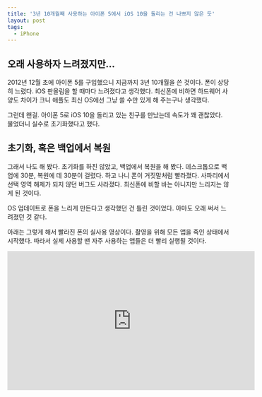```yaml
---
title: '3년 10개월째 사용하는 아이폰 5에서 iOS 10을 돌리는 건 나쁘지 않은 듯'
layout: post
tags:
  - iPhone
---
```


## 오래 사용하자 느려졌지만...

2012년 12월 초에 아이폰 5를 구입했으니 지금까지 3년 10개월을 쓴 것이다. 폰이 상당히 느렸다. iOS 판올림을 할 때마다 느려졌다고 생각했다.
최신폰에 비하면 하드웨어 사양도 차이가 크니 애플도 최신 OS에선 그냥 쓸 수만 있게 해 주는구나 생각했다.

그런데 왠걸. 아이폰 5로 iOS 10을 돌리고 있는 친구를 만났는데 속도가 꽤 괜찮았다. 물었더니 실수로 초기화했다고 했다.

## 초기화, 혹은 백업에서 복원

그래서 나도 해 봤다. 초기화를 하진 않았고, 백업에서 복원을 해 봤다. 데스크톱으로 백업에 30분, 복원에 데 30분이 걸렸다. 하고 나니 폰이 거짓말처럼 빨라졌다. 사파리에서 선택 영역 해제가 되지 않던 버그도 사라졌다. 최신폰에 비할 바는 아니지만 느리지는 않게 된 것이다.

OS 업데이트로 폰을 느리게 만든다고 생각했던 건 틀린 것이었다. 아마도 오래 써서 느려졌던 것 같다.

아래는 그렇게 해서 빨라진 폰의 실사용 영상이다. 촬영을 위해 모든 앱을 죽인 상태에서 시작했다. 따라서 실제 사용할 땐 자주 사용하는 앱들은 더 빨리 실행될 것이다.

<div class="video-container"><div class="video-container__inner">
<iframe width="560" height="315" src="https://www.youtube.com/embed/H_50C9kSYRc?rel=0" frameborder="0" allowfullscreen></iframe>
</div></div>
